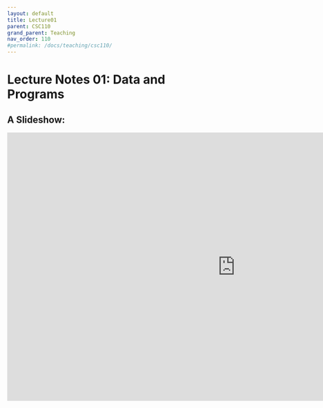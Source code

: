 ```yaml
---
layout: default
title: Lecture01
parent: CSC110
grand_parent: Teaching
nav_order: 110
#permalink: /docs/teaching/csc110/
---  
```

  

Lecture Notes 01: Data and Programs
===========================================



A Slideshow:
---------------


<iframe src="https://docs.google.com/presentation/d/e/2PACX-1vQVh0BAI7dqfCQ3QxYyUYuhy0v9a_i9I1W4K8PminChm8OE6PiEQ3DgNdUJd8rlwvgEqSXlvgP1zHVP/embed?start=false&loop=false&delayms=60000" frameborder="0" width="1055" height="623" allowfullscreen="true" mozallowfullscreen="true" webkitallowfullscreen="true"></iframe>